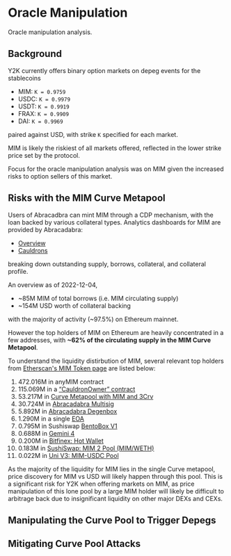 # Oracle Manipulation

Oracle manipulation analysis.


## Background

Y2K currently offers binary option markets on depeg events for the stablecoins

- MIM: `K = 0.9759`
- USDC: `K = 0.9979`
- USDT: `K = 0.9919`
- FRAX: `K = 0.9909`
- DAI: `K = 0.9969`

paired against USD, with strike `K` specified for each market.

MIM is likely the riskiest of all markets offered, reflected in the lower strike
price set by the protocol.

Focus for the oracle manipulation analysis was on MIM given the increased risks
to option sellers of this market.


## Risks with the MIM Curve Metapool

Users of Abracadbra can mint MIM through a CDP mechanism, with the loan
backed by various collateral types. Analytics dashboards for MIM are provided
by Abracadabra:

- [Overview](https://analytics.abracadabra.money/overview)
- [Cauldrons](https://analytics.abracadabra.money/cauldrons)

breaking down outstanding supply, borrows, collateral, and collateral profile.

An overview as of 2022-12-04,

- ~85M MIM of total borrows (i.e. MIM circulating supply)
- ~154M USD worth of collateral backing

with the majority of activity (~97.5%) on Ethereum mainnet.

However the top holders of MIM on Ethereum are heavily concentrated
in a few addresses, with **~62% of the circulating supply in the MIM Curve Metapool**.

To understand the liquidity distirbution of MIM, several relevant top
holders from [Etherscan's MIM Token page](https://etherscan.io/token/tokenholderchart/0x99d8a9c45b2eca8864373a26d1459e3dff1e17f3)
are listed below:

1. 472.016M in anyMIM contract
2. 115.069M in a [“CauldronOwner” contract](https://etherscan.io/address/0x30b9de623c209a42ba8d5ca76384ead740be9529)
3. 53.217M in [Curve Metapool with MIM and 3Crv](https://etherscan.io/address/0x5a6a4d54456819380173272a5e8e9b9904bdf41b)
4. 30.724M in [Abracadabra Multisig](https://etherscan.io/address/0x5f0dee98360d8200b20812e174d139a1a633edd2)
5. 5.892M in [Abracadabra Degenbox](https://etherscan.io/address/0xd96f48665a1410c0cd669a88898eca36b9fc2cce#code)
6. 1.290M in a single [EOA](https://zapper.fi/account/0xd7efcbb86efdd9e8de014dafa5944aae36e817e4)
7. 0.795M in Sushiswap [BentoBox V1](https://etherscan.io/address/0xf5bce5077908a1b7370b9ae04adc565ebd643966)
8. 0.688M in [Gemini 4](https://etherscan.io/address/0x5f65f7b609678448494de4c87521cdf6cef1e932)
15. 0.200M in [Bitfinex: Hot Wallet](https://etherscan.io/address/0x77134cbc06cb00b66f4c7e623d5fdbf6777635ec)
16. 0.183M in [SushiSwap: MIM 2 Pool (MIM/WETH)](https://etherscan.io/address/0x07d5695a24904cc1b6e3bd57cc7780b90618e3c4)
20. 0.022M in [Uni V3: MIM-USDC Pool](https://etherscan.io/address/0x298b7c5e0770d151e4c5cf6cca4dae3a3ffc8e27)

As the majority of the liquidity for MIM lies in the single Curve metapool,
price discovery for MIM vs USD will likely happen through this pool. This
is a significant risk for Y2K when offering markets on MIM, as price manipulation
of this lone pool by a large MIM holder will likely be difficult to arbitrage
back due to insignificant liquidity on other major DEXs and CEXs.


## Manipulating the Curve Pool to Trigger Depegs


## Mitigating Curve Pool Attacks